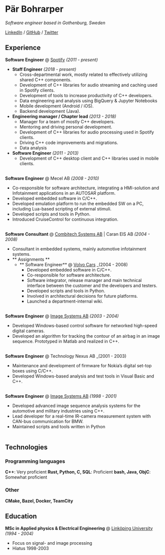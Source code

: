 # Pär Bohrarper

_Software engineer based in Gothenburg, Sweden_ <br>

[LinkedIn](https://www.linkedin.com/in/parbohrarper/) / [GitHub](https://github.com/parbo/) / [Twitter](https://twitter.com/rogueops/)

## Experience

**Software Engineer** @ [Spotify](https://spotify.com/) _(2011 - present)_ <br>
  - **Staff Engineer** _(2018 - present)_ <br>
    - Cross-departmental work, mostly related to effectively utilizing shared C++ components.
    - Development of C++ libraries for audio streaming and caching used in Spotify clients.
    - Development of tools to increase productivity of C++ developers.
    - Data engineering and analysis using BigQuery & Jupyter Notebooks
    - Mobile development (Android / iOS).
    - Backend development (Java).
  - **Engineering manager / Chapter lead** _(2013 - 2018)_ <br>
    - Manager for a team of mostly C++ developers.
    - Mentoring and driving personal development.
    - Development of C++ libraries for audio processing used in Spotify clients.
    - Driving C++ code improvements and migrations.
    - Data analysis
  - **Software Engineer** _(2011 - 2013)_ <br>
    - Development of C++ desktop client and C++ libraries used in mobile clients. 
<br><br>      

**Software Engineer** @ Mecel AB _(2008 - 2010)_ <br>
  - Co-responsible for software architecture, integrating a HMI-solution and Infotainment applications in an AUTOSAR platform.
  - Developed embedded software in C/C++.
  - Developed emulation platform to run the embedded SW on a PC, including Lua-based scripting of external stimuli.
  - Developed scripts and tools in Python.
  - Introduced CruiseControl for continuous integration.
<br><br>      

**Software Consultant** @ [Combitech Systems AB](https://www.combitech.se/) | Caran EIS AB _(2004 - 2008)_ <br>
  - Consultant in embedded systems, mainly automotive infotainment systems.
  - ** Assignments **
    - ** Software Engineer** @ [Volvo Cars](https://www.volvocars.com) _(2004 - 2008) <br>
      - Developed embedded software in C/C++.
      - Co-responsible for software architecture.
      - Software integrator, release manager and main technical interface between the customer and the developers and testers.
      - Developed scripts and tools in Python.
      - Involved in architectural decisions for future platforms.
      - Launched a department-internal wiki.
<br><br>      

**Software Engineer** @ [Image Systems AB](https://www.imagesystems.se/) _(2003 - 2004)_ <br>
  - Developed Windows-based control software for networked high-speed digital cameras.
  - Developed an algorithm for tracking the contour of an airbag in an image sequence. Prototyped in Matlab and realized in C++.
<br><br>      

**Software Engineer** @ Technology Nexus AB _(2001 - 2003) <br>
  - Maintenance and development of firmware for Nokia’s digital set-top boxes using C/C++.
  - Developed Windows-based analysis and test tools in Visual Basic and C++.
<br><br>      

**Software Engineer** @ [Image Systems AB](https://www.imagesystems.se/) _(1998 - 2001)_ <br>
  - Developed advanced image sequence analysis systems for the automotive and military industries using C++. 
  - Lead developer for a real-time IR-camera measurement system with CAN-bus communication for BMW.
  - Maintained scripts and tools written in Python
<br><br>

## Technologies
### Programming languages
**C++**: Very proficient
**Rust, Python, C, SQL**: Proficient
**bash, Java, ObjC**: Somewhat proficient
### Other
**CMake, Bazel, Docker, TeamCity**

## Education
**MSc in Applied physics & Electrical Engineering** @ [Linköping University](https://liu.se/) _(1994 - 2004)_ <br>
  - Focus on signal- and image processing
  - Hiatus 1998-2003
